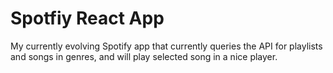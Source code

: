 # Spotfiy React App

My currently evolving Spotify app that currently queries the API for playlists and songs in genres, and will play selected song in a nice player. 
